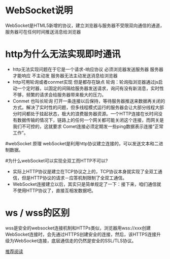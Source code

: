 # WebSocket说明
WebSocket是HTML5新增的协议，建立浏览器与服务器不受限双向通信的通道，服务器可在任何时间推送消息给浏览器

# http为什么无法实现即时通讯
- http无法实现问题在于它是一个请求-响应协议 必须浏览器发送服务器 服务器才能响应 不主动发 服务器无法主动发送消息给浏览器
- http可用轮询或者conmet实现 但是都存在缺点
轮询：轮询指浏览器通过js启动一个定时器，以固定的间隔给服务器发送请求，询问有没有新消息，实时性不够，频繁的请求会给服务器带来极大的压力。
- Conmet 也叫长轮询 打开一条连接以后保持，等待服务器推送来数据再关闭的方式。解决了实时性的问题，但多线程模式运行的服务器会让大部分线程大部分时间都处于挂起状态，极大的浪费服务器资源。一个HTTP连接在长时间没有数据传输的情况下，链路上的任何一个网关都可能关闭这个连接，而网关是我们不可控的，这就要求 Comet连接必须定期发一些ping数据表示连接“正常工作”。

#webSocket 原理
webSocket是利用http协议建立连接的，可以发送文本和二进制数据。

#为什么webSocket可以实现全双工而HTTP不可以?
 - 实际上HTTP协议是建立在TCP协议之上的，TCP协议本身就实现了全双工通信，但是HTTP协议的请求－应答机制限制了全双工通信。
 - WebSocket连接建立以后，其实只是简单规定了一下：接下来，咱们通信就不使用HTTP协议了，直接互相发数据吧。

# ws / wss的区别
wss是安全的websocket连接机制和HTTPs类似，浏览器用wss://xxx创建WebSocket连接时，会先通过HTTPS创建安全的连接，然后，该HTTPS连接升级为WebSocket连接，底层通信走的仍然是安全的SSL/TLS协议。

[推荐阅读](https://juejin.im/post/5c9ad3ecf265da61173a43ab)